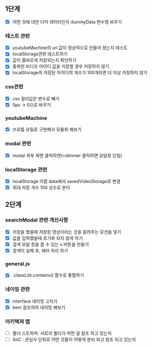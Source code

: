 ## 1단계

- [x] 어떤 것에 대한 더미 데이터인지 dummyData 변수명 바꾸기

### 테스트 관련

- [x] youtubeMachine의 url 값이 정상적으로 만들어 졌는지 테스트
- [x] localStorage관련 테스트하기
- [x] 값이 올바르게 저장되는지 확인하기
- [x] 중복된 비디오 아이디 값을 저장할 경우 저장하지 않기
- [x] localStorage의 저장된 아이디의 개수가 100개라면 더 이상 저장하지 않기

### css관련

- [x] css 컬러값은 변수로 빼기
- [x] 0px -> 0으로 바꾸기

### youtubeMachine

- [x] 쓰로틀 유틸로 구현해서 모듈화 해보기

### modal 관련

- [x] modal 외부 화면 클릭하면(=dimmer 클릭하면 모달창 닫힘)

### localStorage 관련

- [x] localStorage 이름 data에서 savedVideoStorage로 변경
- [x] 최대 저장 개수 100 상수로 분리

## 2단계

### searchModal 관련 개선사항

- [x] 저장을 했을때 저장된 영상이라는 것을 알려주는 모션을 넣기
- [x] 값을 입력했을때 초기화 되지 않게 하기
- [x] 검색 모달 창을 끌 수 있는 x 버튼을 만들기
- [x] 검색이 실패 후, 에러 처리 하기

### general.js

- [x] .classList.contains() 함수로 통합하기

### 네이밍 관련

- [x] interface 네이밍 고치기
- [x] bem 참조하여 네이밍 해보기

### 아키텍쳐 맵

- [ ] 폴더 스트럭쳐: 서로의 폴더가 어떤 걸 참조 하고 있는지
- [ ] SoC : 관심사 단위로 어떤 것들이 어떻게 분리 되고 참조 되고 있는지
